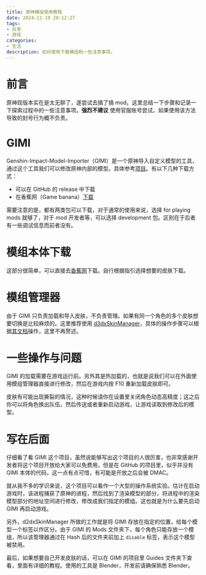 ```yaml
---
title: 原神模组使用教程
date: 2024-11-19 20:12:27
tags:
- 日常
- 游戏
categories:
- 生活
description: 如何使用下载模组和一些注意事项。
---
```


# 前言

原神现版本实在是太无聊了，遂尝试去搞了搞 mod。这里总结一下步骤和记录一下探索过程中的一些注意事项。**强烈不建议** 使用官服账号尝试，如果使用该方法导致的封号行为概不负责。

# GIMI

Genshin-Impact-Model-Importer（GIMI）是一个原神导入自定义模型的工具，通过这个工具我们可以修改原神内部的模型。具体参考[项目](https://github.com/SilentNightSound/GI-Model-Importer/tree/main)。有以下几种下载方式：

+ 可以在 GitHub 的 release 中下载
+ 在香蕉网（Game banana）[下载](https://gamebanana.com/tools/10093)

需要注意的是，都有两类包可以下载，对于通常的使用来说，选择 for playing mods 就够了，对于 mod 开发者等，可以选择 development 包。区别在于后者有一些调试信息而前者没有。

# 模组本体下载

这部分很简单，可以直接去[香蕉网](https://gamebanana.com/games/8552)下载。自行根据指引选择想要的皮肤下载。

# 模组管理器

由于 GIMI 只负责加载和导入皮肤，不负责管理。如果有同一个角色的多个皮肤想要切换是比较麻烦的。这里推荐使用 [d3dxSkinManager](https://github.com/numlinka/d3dxSkinManage)，具体的操作步骤可以根据[其文档](https://d3dxskinmanage.numlinka.com/)操作，这里不再赘述。

# 一些操作与问题

GIMI 的加载需要在游戏运行前。另外其是热加载的，也就是说我们可以在外面使用模组管理器直接进行修改，然后在游戏内按 F10 重新加载皮肤即可。

皮肤有可能出现撕裂的情况，这种时候请你在设置里关闭角色动态高精度；这之后你可以将角色换出队伍，然后传送或者重新启动游戏，让游戏读取到修改后的模型。

# 写在后面

仔细看了看 GIMI 这个项目，虽然说能够写出这个项目的人很厉害，也非常感谢开发者将这个项目开放给大家可以免费用，但是在 GitHub 的项目里，似乎并没有 GIMI 本体的代码，这一点有点可惜，有可能是开放之后会被 DMAC。

就从我不多的学识来说，这个项目可以看作一个大型的操作系统实验。估计在启动游戏时，该进程捕获了原神的进程，然后找到了渲染模型的部分，将进程中的渲染模型部分的地址空间进行修改，修改成我们指定的模组。这也就是为什么要先启动 GIMI 再启动游戏。

另外，d2dxSkinManager 所做的工作就是将 GIMI 存放在指定的位置，给每个模型一个标签以作区分。由于 GIMI 的 Mods 文件夹下，每个角色只能存放一个模组，所以该管理器通过在 Hash 后的文件夹前加上 `disable` 标签，表示这个模型被禁用。

最后，如果想要自己开发皮肤的话，可以在 GIMI 的项目里 Guides 文件夹下查看，里面有详细的教程。使用的工具是 Blender，开发前请确保熟悉 Blender。